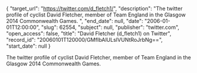 {
  "target_url": "https://twitter.com/d_fletch1/", 
  "description": "The twitter profile of cyclist David Fletcher, member of Team England in the Glasgow 2014 Commonwealth Games. ", 
  "end_date": null, 
  "date": "2006-01-01T12:00:00", 
  "slug": 62554, 
  "subject": null, 
  "publisher": "twitter.com", 
  "open_access": false, 
  "title": "David Fletcher (d_fletch1) on Twitter", 
  "record_id": "20060101T120000/GMfIbAlULsIVUNtRoJrbNg==", 
  "start_date": null
}

The twitter profile of cyclist David Fletcher, member of Team England in the Glasgow 2014 Commonwealth Games. 